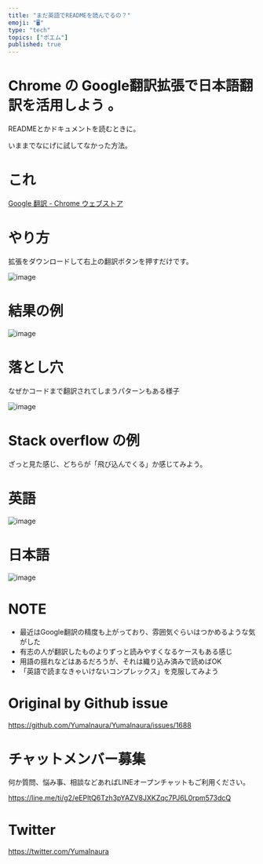 ```yaml
---
title: "まだ英語でREADMEを読んでるの？"
emoji: "🖥"
type: "tech"
topics: ["ポエム"]
published: true
---
```


# Chrome の Google翻訳拡張で日本語翻訳を活用しよう 。

READMEとかドキュメントを読むときに。

いままでなにげに試してなかった方法。

# これ

[Google 翻訳 - Chrome ウェブストア](https://chrome.google.com/webstore/detail/google-translate/aapbdbdomjkkjkaonfhkkikfgjllcleb?hl=ja)

# やり方

拡張をダウンロードして右上の翻訳ボタンを押すだけです。

![image](https://user-images.githubusercontent.com/13635059/57269280-cb1a2c80-70c1-11e9-9fc6-e1407405e934.png)

# 結果の例

![image](https://user-images.githubusercontent.com/13635059/57269225-95754380-70c1-11e9-927d-8b4c6efb067f.png)

# 落とし穴

なぜかコードまで翻訳されてしまうパターンもある様子

![image](https://user-images.githubusercontent.com/13635059/57269541-d3269c00-70c2-11e9-9ea6-1aab53535a98.png)

# Stack overflow の例

ざっと見た感じ、どちらが「飛び込んでくる」か感じてみよう。

# 英語

![image](https://user-images.githubusercontent.com/13635059/57269820-dcfccf00-70c3-11e9-8e92-1602b3796a12.png)

# 日本語

![image](https://user-images.githubusercontent.com/13635059/57269785-c48cb480-70c3-11e9-8ba7-9e2c6d6342e6.png)

# NOTE

- 最近はGoogle翻訳の精度も上がっており、雰囲気ぐらいはつかめるような気がした
- 有志の人が翻訳したものよりずっと読みやすくなるケースもある感じ
- 用語の揺れなどはあるだろうが、それは織り込み済みで読めばOK
- 「英語で読まなきゃいけないコンプレックス」を克服してみよう



# Original by Github issue

https://github.com/YumaInaura/YumaInaura/issues/1688








<!-- Update From Qiita API -->

# チャットメンバー募集


何か質問、悩み事、相談などあればLINEオープンチャットもご利用ください。

https://line.me/ti/g2/eEPltQ6Tzh3pYAZV8JXKZqc7PJ6L0rpm573dcQ





# Twitter


https://twitter.com/YumaInaura


<!-- Update From Qiita API -->


